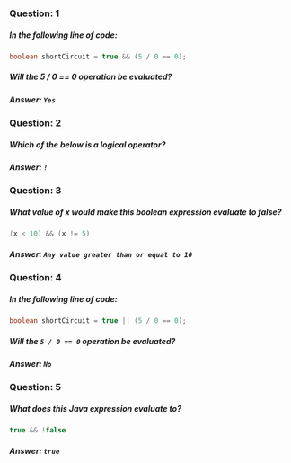 ### Question: 1
##### In the following line of code:
```java
boolean shortCircuit = true && (5 / 0 == 0);
```
##### Will the 5 / 0 == 0 operation be evaluated?

##### Answer: `Yes`

### Question: 2
##### Which of the below is a logical operator?

##### Answer: `!`

### Question: 3
##### What value of x would make this boolean expression evaluate to false?
```java
(x < 10) && (x != 5)
```

##### Answer: `Any value greater than or equal to 10`

### Question: 4
##### In the following line of code:
```java
boolean shortCircuit = true || (5 / 0 == 0);
```
##### Will the `5 / 0 == 0` operation be evaluated?

##### Answer: `No`

### Question: 5
##### What does this Java expression evaluate to?
```java
true && !false
```

##### Answer: `true`